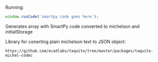 Running:

```javascript
window.runCode(`smartpy code goes here`);
```

Generates array with SmartPy code converted to michelson and initialStorage

Library for conerting plain michelson text to JSON object:

`https://github.com/ecadlabs/taquito/tree/master/packages/taquito-michel-codec`
